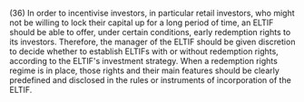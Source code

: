 (36) In order to incentivise investors, in particular retail investors, who might not be willing to lock their capital up for a long period of time, an ELTIF should be able to offer, under certain conditions, early redemption rights to its investors. Therefore, the manager of the ELTIF should be given discretion to decide whether to establish ELTIFs with or without redemption rights, according to the ELTIF's investment strategy. When a redemption rights regime is in place, those rights and their main features should be clearly predefined and disclosed in the rules or instruments of incorporation of the ELTIF.